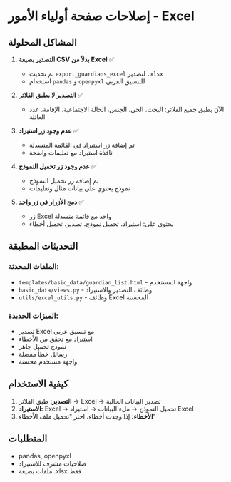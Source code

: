 # إصلاحات صفحة أولياء الأمور - Excel

## المشاكل المحلولة

1. **التصدير بصيغة CSV بدلاً من Excel** ✅
   - تم تحديث `export_guardians_excel` لتصدير `.xlsx`
   - استخدام `pandas` و `openpyxl` للتنسيق العربي

2. **التصدير لا يطبق الفلاتر** ✅
   - الآن يطبق جميع الفلاتر: البحث، الحي، الجنس، الحالة الاجتماعية، الإقامة، عدد العائلة

3. **عدم وجود زر استيراد** ✅
   - تم إضافة زر استيراد في القائمة المنسدلة
   - نافذة استيراد مع تعليمات واضحة

4. **عدم وجود زر تحميل النموذج** ✅
   - تم إضافة زر تحميل النموذج
   - نموذج يحتوي على بيانات مثال وتعليمات

5. **دمج الأزرار في زر واحد** ✅
   - زر Excel واحد مع قائمة منسدلة
   - يحتوي على: استيراد، تحميل نموذج، تصدير، تحميل أخطاء

## التحديثات المطبقة

### الملفات المحدثة:
- `templates/basic_data/guardian_list.html` - واجهة المستخدم
- `basic_data/views.py` - وظائف التصدير والاستيراد
- `utils/excel_utils.py` - وظائف Excel المحسنة

### الميزات الجديدة:
- تصدير Excel مع تنسيق عربي
- استيراد مع تحقق من الأخطاء
- نموذج تحميل جاهز
- رسائل خطأ مفصلة
- واجهة مستخدم محسنة

## كيفية الاستخدام

1. **التصدير:** طبق الفلاتر → Excel → تصدير البيانات الحالية
2. **الاستيراد:** Excel → تحميل النموذج → ملء البيانات → استيراد Excel
3. **الأخطاء:** إذا وجدت أخطاء، اختر "تحميل ملف الأخطاء"

## المتطلبات
- pandas, openpyxl
- صلاحيات مشرف للاستيراد
- ملفات بصيغة .xlsx فقط 